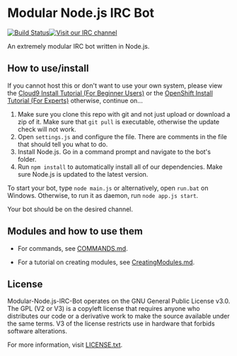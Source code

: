 # Modular Node.js IRC Bot

[![Build Status](https://travis-ci.org/LifeMushroom/Modular-Node.js-IRC-Bot.svg?branch=master)](https://travis-ci.org/LifeMushroom/Modular-Node.js-IRC-Bot)[![Visit our IRC channel](https://kiwiirc.com/buttons/irc.techtronix.net/MarioMansion.png)](https://kiwiirc.com/client/irc.techtronix.net/#MarioMansion)

An extremely modular IRC bot written in Node.js.

## How to use/install

If you cannot host this or don't want to use your own system, please view the [Cloud9 Install Tutorial (For Beginner Users)](https://github.com/LifeMushroom/Modular-Node.js-IRC-Bot/blob/master/Docs/Cloud9.md) or the [OpenShift Install Tutorial (For Experts)](https://github.com/LifeMushroom/Modular-Node.js-IRC-Bot/blob/master/Docs/OpenShift.md) otherwise, continue on...

1. Make sure you clone this repo with git and not just upload or download a zip of it. Make sure that ```git pull``` is executable, otherwise the update check will not work.  
2. Open ```settings.js``` and configure the file. There are comments in the file that should tell you what to do.  
3. Install Node.js. Go in a command prompt and navigate to the bot's folder.  
4. Run ```npm install``` to automatically install all of our dependencies. Make sure Node.js is updated to the latest version.

To start your bot, type ```node main.js``` or alternatively, open ```run.bat``` on Windows. Otherwise, to run it as daemon, run ```node app.js start```.

Your bot should be on the desired channel.

## Modules and how to use them
- For commands, see [COMMANDS.md](https://github.com/LifeMushroom/Modular-Node.js-IRC-Bot/blob/master/Docs/COMMANDS.md).

- For a tutorial on creating modules, see [CreatingModules.md](https://github.com/LifeMushroom/Modular-Node.js-IRC-Bot/blob/master/Docs/CreatingModules.md).

## License

Modular-Node.js-IRC-Bot operates on the GNU General Public License v3.0. The GPL (V2 or V3) is a copyleft license that requires anyone who distributes our code or a derivative work to make the source available under the same terms. V3 of the license restricts use in hardware that forbids software alterations.

For more information, visit [LICENSE.txt](https://github.com/LifeMushroom/Modular-Node.js-IRC-Bot/blob/master/LICENSE.txt).
